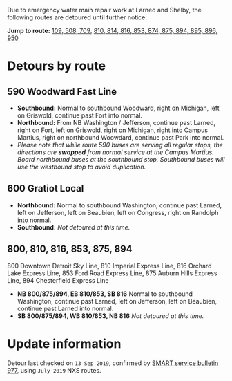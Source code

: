 Due to emergency water main repair work at Larned and Shelby, the following routes are detoured until further notice:

**Jump to route:** [109, 508, 709](#109--508--709), [810, 814, 816, 853, 874, 875, 894, 895, 896, 950](#810--814--816--853--874--875--894--895--896--950)

# Detours by route

## 590 Woodward Fast Line
* **Southbound:** Normal to southbound Woodward, right on Michigan, left on Griswold, continue past Fort into normal.
* **Northbound:** From NB Washington / Jefferson, continue past Larned, right on Fort, left on Griswold, right on Michigan, right into Campus Martius, right on northbound Woowdard, continue past Park into normal.
* *Please note that while route 590 buses are serving all regular stops, the directions are **swapped** from normal service at the Campus Martius. Board northbound buses at the southbound stop. Southbound buses will use the westbound stop to avoid duplication.*

## 600 Gratiot Local
* **Northbound:** Normal to southbound Washington, continue past Larned, left on Jefferson, left on Beaubien, left on Congress, right on Randolph into normal.
* **Southbound:** *Not detoured at this time.*

## 800, 810, 816, 853, 875, 894
800 Downtown Detroit Sky Line, 810 Imperial Express Line, 816 Orchard Lake Express Line, 853 Ford Road Express Line, 875 Auburn Hills Express Line, 894 Chesterfield Express Line

* **NB 800/875/894, EB 810/853, SB 816** Normal to southbound Washington, continue past Larned, left on Jefferson, left on Beaubien, continue past Larned into normal.
* **SB 800/875/894, WB 810/853, NB 816** *Not detoured at this time.*

# Update information
Detour last checked on `13 Sep 2019`, confirmed by [SMART service bulletin 977](https://web.archive.org/web/20190913205537/http://www.smartbus.org/Schedules/Service-Bulletins/BulletinId/977), using `July 2019` NXS routes.
